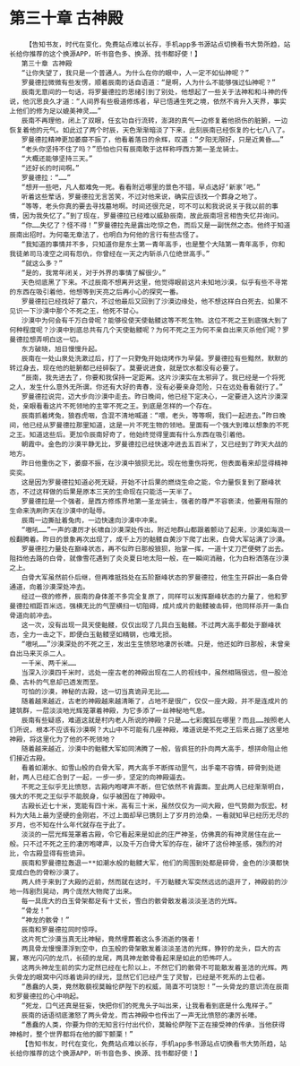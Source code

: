 # 第三十章 古神殿
        【告知书友，时代在变化，免费站点难以长存，手机app多书源站点切换看书大势所趋，站长给你推荐的这个换源APP，听书音色多、换源、找书都好使！】
       第三十章 古神殿
       “让你失望了，我只是一个普通人。为什么在你的眼中，人一定不如仙神呢？”
       罗曼德拉微微有些发愣，顺着辰南的话自语道：“是啊，人为什么不能够强过仙神呢？”
       辰南无意间的一句话，将罗曼德拉的思绪引到了别处，他想起了一些关于法神和和斗神的传说，他沉思良久才道：“人间界有些极道修炼者，早已悟通生死之境，依然不肯升入天界，事实上他们的修为足以媲美神灵……”
       辰南不再理他，闭上了双眼，任玄功自行流转，澎湃的真气一边修复着他损伤的脏腑，一边恢复着他的元气。如此过了两个时辰，天色渐渐暗淡了下来，此刻辰南已经恢复的七七八八了。
       罗曼德拉精神更加萎靡不振了，他看着落日的余辉，叹道：“夕阳无限好，只是近黄昏……”
       “老头你坚持不住了吗？”恐怕也只有辰南敢于这样称呼西方第一圣龙骑士。
       “大概还能够坚持三天。”
       “还好长的时间啊。”
       罗曼德拉：“……”
       “想开一些吧，凡人都难免一死。看看附近哪里的景色不错，早点选好‘新家’吧。”
       听着这些荤话，罗曼德拉无言苦笑，不过对他来说，确实应该找一个葬身之地了。
       “等等，老头你真的要去寻找墓地啊。时间还很充足，可不可以和我说说关于我以前的事情，因为我失忆了。”到了现在，罗曼德拉已经难以威胁辰南，故此辰南坦言相告失忆并询问。
       “你……失忆了？怪不得！”罗曼德拉先是露出吃惊之色，而后又是一副恍然之态。他终于知道辰南出招时。为何毫无章法了，也明白为何他的言行有些古怪了。
       “我知道的事情并不多，只知道你是东土第一青年高手，也是整个大陆第一青年高手，你和我徒弟司马凌空之间有怨仇，你曾经在一天之内斩杀八位绝世高手。”
       “就这么多？”
       “是的，我常年闭关，对于外界的事情了解很少。”
       天色彻底黑了下来。不过辰南不想离开这里，他觉得眼前这片未知地沙漠，似乎有些不寻常的东西在吸引着他，他想等到天亮之后再小心的探究一番。
       罗曼德拉已经找好了墓穴，不过他最后又回到了沙漠边缘处，他不想这样白白死去，如果不见识一下沙漠中那个不死之王，他死不甘心。
       沙漠中为何会有千万白骨呢？能够役使天使骷髅这等不死生物。这位不死之王到底强大到了何种程度呢？沙漠中到底总共有几个天使骷髅呢？为何不死之王为何不亲自出来灭杀他们呢？罗曼德拉想弄明白这一切。
       东方破晓，旭日慢慢升起。
       辰南在一处山泉处洗漱过后，打了一只野兔开始烧烤作为早餐。罗曼德拉有些黯然，默默的转过身去，现在他的脏腑都已经碎裂了。莫要说进食，就是饮水都没有必要了。
       “辰南，我先进去了，你要和我保持一定距离。这片沙漠实在太邪异了。我已经是一个将死之人，发生什么意外无所谓。你还有大好的青春，没有必要亲身范险，只在远处看看就行了。”
       罗曼德拉说完，迈大步向沙漠中走去。昨日晚间，他已经下定决心，一定要进入这片沙漠深处，亲眼看看这片不死领地的主宰不死之王。到底是怎样的一个存在。
       辰南抓着烤兔，狼吞虎咽，含混不清地喊道：“喂，老头，等等啊，我们一起进去。”昨日晚间，他已经从罗曼德拉那里知道，这是一片不死生物的领地。里面有一个强大到难以想象的不死之王。知道这些后。更加令辰南好奇了，他始终觉得里面有什么东西在吸引着他。
       朝霞中。金色的沙漠平静无比，罗曼德拉已经快速冲进去五百米了，又已经到了昨天大战的地方。
       昨日他重伤之下，萎靡不振，在沙漠中狼狈无比。现在他重伤将死，但表面看来却显得精神奕奕。
       这是因为罗曼德拉知道必死无疑，开始不计后果的燃烧生命之能，令力量恢复到了巅峰状态，不过这样做的后果是原本三天的生命现在只能活一天半了。
       罗曼德拉是一个强者，是西方修炼界地第一圣龙骑士，强者的尊严不容亵渎，他要用有限的生命来洗刷昨天在沙漠中的耻辱。
       辰南一边撕扯着兔肉，一边快速向沙漠中冲来。
       “嗷吼……”一声的凄厉才长啸自沙漠深处传出，附近地群山都跟着颤动了起来，沙漠如海浪一般翻腾着。昨日的景象再次出现了，成千上万的骷髅自黄沙下爬了出来，白骨大军站满了沙漠。
       罗曼德拉力量处在巅峰状态，再不似昨日那般狼狈，抬掌一挥，一道十丈刀芒便劈了出去。阻挡他去路的白骨，就像雪花遇到了炎炎夏日地太阳一般，在一瞬间消融，化为白粉洒落在沙漠之上。
       白骨大军虽然前仆后继，但再难抵挡处在五阶巅峰状态的罗曼德拉，他生生开辟出一条白骨通道，向着沙漠深处冲去。
       经过一夜的修养，辰南的身体差不多完全复原了，同样可以发挥巅峰状态的力量了，他和罗曼德拉相距百米远，强横无比的气罡横扫一切阻碍，成片成片的骷髅被击碎，他同样杀开一条白骨道向前冲去。
       这一次，没有出现一具天使骷髅，仅仅出现了几具白玉骷髅。不过两大高手都处于巅峰状态，全力一击之下，即便白玉骷髅坚如精钢，也难无损。
       “嗷吼……”沙漠深处的不死之王，发出生生愤怒地凄厉长啸。只是，他还如昨日那般，未曾亲自出马来灭杀二人。
       一千米、两千米……
       当深入沙漠四千米时，远处一座古老的神殿出现在二人的视线中，虽然相隔很远，但一股沧桑、古朴的气息却已透发而至。
       可怕的沙漠，神秘的古殿，这一切当真诡异无比……
       随着越来越近，古老的神殿越来越清晰了，占地不是很广，仅仅一座大殿，并不是连成片的建筑群，一层淡淡地光辉笼罩着神殿，为它多添了一丝神秘地气息。
       辰南有些疑惑，难道这就是村内老人所说的神殿？只是……七彩魔狐在哪里？而且……按照老人们所说，根本不应该有沙漠啊？大山中不可能有几座神殿，难道说是不死之王后来占据了这里地神殿，将这里化为了他的不死领地？
       随着越来越近，沙漠中的骷髅大军如同沸腾了一般，皆疯狂的扑向两大高手，想拼命阻止他们接近古殿。
       看着如潮水、如雪山般的白骨大军，两大高手不断挥动罡气，出手毫不容情，碎骨到处迸射，两人已经汇合到了一起，一步一步，坚定的向神殿逼去。
       不死之王似乎无比愤怒，古殿内咆哮声不断，但它依然不肯露面。至此两人已经渐渐明白，强大的不死之王似乎不能脱身，似乎被困在了神殿中。
       古殿长近七十米，宽能有四十米，高有三十米，虽然仅仅为一间大殿，但气势颇为恢宏。材料为大陆上最为坚硬的金刚岩，不过上面却早已镌刻上了岁月的沧桑，一看就知早已经历无尽的岁月，也不知在什么年代就存在于此了。
       淡淡的一层光辉笼罩着古殿，令它看起来是如此的庄严神圣，仿佛真的有神灵居住在此一般。只不过不死之王的凄厉咆哮声，以及千万白骨大军的存在，破坏了这份神圣感，强烈的对比，令古殿显得有些诡异。
       辰南和罗曼德拉轰退一**如潮水般的骷髅大军，他们的周围到处都是碎骨，金色的沙漠都快变成白色的骨粉沙漠了。
       两人终于来到了大殿的近前，然而就在这时，千万骷髅大军突然远远的退开了，神殿前的沙地一阵剧烈晃动，两个庞然大物爬了出来。
       每一具庞大的白玉骨架都足有十丈长，雪白的骸骨散发着淡淡圣洁的光辉。
       “骨龙！”
       “神龙的骸骨！”
       辰南和罗曼德拉同时惊呼。
       这片死亡沙漠当真无比神秘，竟然埋葬着这么多消逝的强者！
       两具骨龙慢慢漂浮到空中，白玉般的骨架散发着淡淡圣洁的光辉，狰狞的龙头，巨大的古翼，寒光闪闪的龙爪，长硕的龙尾，两具神龙骸骨看起来是如此的恐怖吓人。
       这两头神龙生前的实力定然已经在七阶以上，不然它们的骸骨不可能散发着圣洁的光辉。两头骨龙的眼窝中闪烁着诡异的绿光，显然它们已经产生了灵智，已经是不死系的上位者。
       “愚蠢的人类，竟然敢藐视莫翰伦萨陛下的权威，简直不可饶恕！”一头骨龙的意识流在辰南和罗曼德拉的心中响起。
       “死龙，口气还真是狂妄，快把你们的死鬼头子叫出来，让我看看到底是什么鬼样子。”
       辰南的话语彻底激怒了两头骨龙，而古神殿中也传出了一声无比愤怒的凄厉长嚎。
       “愚蠢的人类，你要为你的无知言行付出代价，莫翰伦萨陛下正在接受神的传承，当他获得神格时，整个世界都将在他的脚下颤栗！”
       【告知书友，时代在变化，免费站点难以长存，手机app多书源站点切换看书大势所趋，站长给你推荐的这个换源APP，听书音色多、换源、找书都好使！】